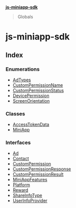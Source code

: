 **[js-miniapp-sdk](README.md)**

> Globals

# js-miniapp-sdk

## Index

### Enumerations

* [AdTypes](enums/adtypes.md)
* [CustomPermissionName](enums/custompermissionname.md)
* [CustomPermissionStatus](enums/custompermissionstatus.md)
* [DevicePermission](enums/devicepermission.md)
* [ScreenOrientation](enums/screenorientation.md)

### Classes

* [AccessTokenData](classes/accesstokendata.md)
* [MiniApp](classes/miniapp.md)

### Interfaces

* [Ad](interfaces/ad.md)
* [Contact](interfaces/contact.md)
* [CustomPermission](interfaces/custompermission.md)
* [CustomPermissionResponse](interfaces/custompermissionresponse.md)
* [CustomPermissionResult](interfaces/custompermissionresult.md)
* [MiniAppFeatures](interfaces/miniappfeatures.md)
* [Platform](interfaces/platform.md)
* [Reward](interfaces/reward.md)
* [ShareInfoType](interfaces/shareinfotype.md)
* [UserInfoProvider](interfaces/userinfoprovider.md)
